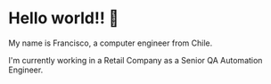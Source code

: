 # Hello world!! :wave:

My name is Francisco, a computer engineer from Chile. 

I'm currently working in a Retail Company as a Senior QA Automation Engineer.
